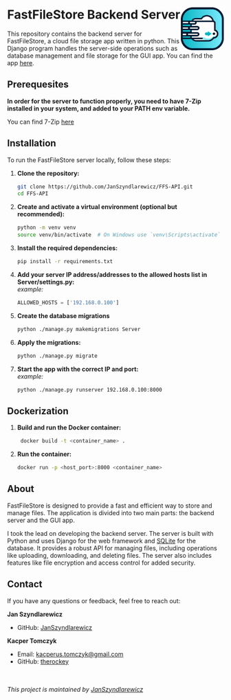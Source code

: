 # FastFileStore Backend Server<img src="app_icon.png" alt="App Icon" width="100" align="right">

This repository contains the backend server for FastFileStore, a cloud file storage app written in python. This Django program handles the server-side operations such as database management and file storage for the GUI app. You can find the app [here](https://github.com/therockey/FFS-GUI).

## Prerequesites

**In order for the server to function properly, you need to have 7-Zip installed in your system, and added to your PATH env variable.**

You can find 7-Zip [here](https://www.7-zip.org/)

## Installation

To run the FastFileStore server locally, follow these steps:

1. **Clone the repository:**
   ```bash
   git clone https://github.com/JanSzyndlarewicz/FFS-API.git
   cd FFS-API
   ```
2. **Create and activate a virtual environment (optional but recommended):**
   ```bash
   python -m venv venv
   source venv/bin/activate  # On Windows use `venv\Scripts\activate`
   ```
3. **Install the required dependencies:**
   ```bash
   pip install -r requirements.txt
   ```
4. **Add your server IP address/addresses to the allowed hosts list in Server/settings.py:**  
   *example:*
   ```python
   ALLOWED_HOSTS = ['192.168.0.100']
   ```
5. **Create the database migrations**
   ```bash
   python ./manage.py makemigrations Server
   ```
6. **Apply the migrations:**
   ```bash
   python ./manage.py migrate
   ```
7. **Start the app with the correct IP and port:**  
   *example:*
   ```bash
   python ./manage.py runserver 192.168.0.100:8000
   ```
   
## Dockerization
1. **Build and run the Docker container:**
   ```bash
    docker build -t <container_name> .
    ```
2. **Run the container:**
    ```bash
    docker run -p <host_port>:8000 <container_name>
   ```   

## About
FastFileStore is designed to provide a fast and efficient way to store and manage files. The application is divided into two main parts: the backend server and the GUI app.

I took the lead on developing the backend server. The server is built with Python and uses Django for the web framework and [SQLite](https://sqlite.org/) for the database. It provides a robust API for managing files, including operations like uploading, downloading, and deleting files. The server also includes features like file encryption and access control for added security.

## Contact
If you have any questions or feedback, feel free to reach out:

**Jan Szyndlarewicz**
   - GitHub: [JanSzyndlarewicz](https://github.com/JanSzyndlarewicz)

**Kacper Tomczyk**
   - Email: kacperus.tomczyk@gmail.com
   - GitHub: [therockey](https://github.com/therockey)

<br><br>
*This project is maintained by [JanSzyndlarewicz](https://github.com/JanSzyndlarewicz)*
